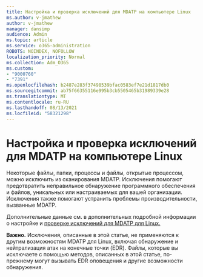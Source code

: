 ```yaml
---
title: Настройка и проверка исключений для MDATP на компьютере Linux
ms.author: v-jmathew
author: v-jmathew
manager: dansimp
audience: Admin
ms.topic: article
ms.service: o365-administration
ROBOTS: NOINDEX, NOFOLLOW
localization_priority: Normal
ms.collection: Adm_O365
ms.custom:
- "9000760"
- "7391"
ms.openlocfilehash: b2487e283f37498539bfac0583ef7e21d1817db0
ms.sourcegitcommit: ab75f66355116e995b3cb5505465b31989339e28
ms.translationtype: MT
ms.contentlocale: ru-RU
ms.lasthandoff: 08/13/2021
ms.locfileid: "58321298"
---
```

# <a name="configure-and-validate-exclusions-for-mdatp-on-a-linux-machine"></a>Настройка и проверка исключений для MDATP на компьютере Linux

Некоторые файлы, папки, процессы и файлы, открытые процессом, можно исключить из сканирования MDATP. Исключения помогают предотвратить неправильное обнаружение программного обеспечения и файлов, уникальных или настраиваемых для вашей организации. Исключения также помогают устранить проблемы производительности, вызванные MDATP.

Дополнительные данные см. в дополнительных подробной информации о настройке и [проверке исключений для MDATP для Linux.](https://go.microsoft.com/fwlink/?linkid=2144517)

**Важно.** Исключения, описанные в этой статье, не применяются к другим возможностям MDATP для Linux, включая обнаружение и нейтрализация атак на конечные точки (EDR). Файлы, которые вы исключаете с помощью методов, описанных в этой статье, по-прежнему могут вызывать EDR оповещения и другие возможности обнаружения.

